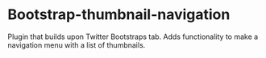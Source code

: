 Bootstrap-thumbnail-navigation
==============================

Plugin that builds upon Twitter Bootstraps tab. Adds functionality to make a navigation menu with a list of thumbnails.